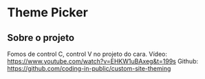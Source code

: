 # Theme Picker

## Sobre o projeto
Fomos de control C, control V no projeto do cara.
Vídeo: https://www.youtube.com/watch?v=EHKW1uBAxeg&t=199s
Github: https://github.com/coding-in-public/custom-site-theming